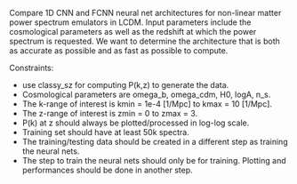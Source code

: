 
Compare 1D CNN and FCNN neural net architectures for non-linear matter power spectrum emulators in LCDM.
Input parameters include the cosmological parameters as well as the redshift at which the power spectrum is requested.
We want to determine the architecture that is both as accurate as possible and as fast as possible to compute.

Constraints:
- use classy_sz for computing P(k,z) to generate the data.
- Cosmological parameters are omega_b, omega_cdm, H0, logA, n_s. 
- The k-range of interest is kmin = 1e-4 [1/Mpc] to kmax = 10 [1/Mpc].
- The z-range of interest is zmin = 0 to zmax = 3.
- P(k) at z should always be plotted/processed in log-log scale.
- Training set should have at least 50k spectra.
- The training/testing data should be created in a different step as training the neural nets.
- The step to train the neural nets should only be for training. Plotting and performances should be done in another step.
